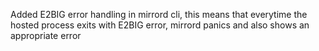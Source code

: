 Added E2BIG error handling in mirrord cli, this means that 
everytime the hosted process exits with E2BIG error, mirrord 
panics and also shows an appropriate error 